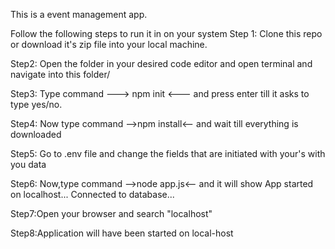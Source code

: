 This is a event management app. 

Follow the following steps to run it in on your system
Step 1: Clone this repo or download it's zip file into your local machine.

Step2: Open the folder in your desired code editor and open terminal and navigate into this folder/

Step3: Type command ---> npm init <--- and press enter till it asks to type yes/no.

Step4: Now type command -->npm install<-- and wait till everything is downloaded

Step5: Go to .env file and change the fields that are initiated with your's with you data

Step6: Now,type command -->node app.js<-- and it will show 
                    App started on localhost...
                    Connected to database...
                    
Step7:Open your browser and search "localhost"

Step8:Application will have been started on local-host

